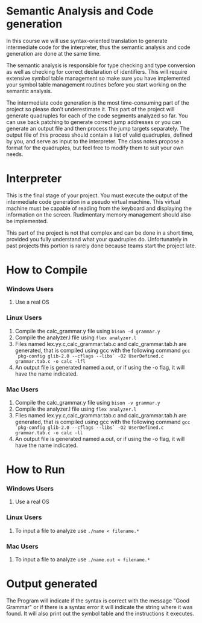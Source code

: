 # Semantic Analysis and Code generation

In this course we will use syntax-oriented translation to generate intermediate code for the interpreter, thus the semantic analysis and code generation are done at the same time.

The semantic analysis is responsible for type checking and type conversion as well as checking for correct declaration of identifiers. This will require extensive symbol table management so make sure you have implemented your symbol table management routines before you start working on the semantic analysis.

The intermediate code generation is the most time-consuming part of the project so please don’t underestimate it. This part of the project will generate quadruples for each of the code segments analyzed so far. You can use back patching to generate correct jump addresses or you can generate an output file and then process the jump targets separately. The output file of this process should contain a list of valid quadruples, defined by you, and serve as input to the interpreter. The class notes propose a format for the quadruples, but feel free to modify them to suit your own needs.



# Interpreter

This is the final stage of your project. You must execute the output of the intermediate code generation in a pseudo virtual machine. This virtual machine must be capable of reading from the keyboard and displaying the information on the screen. Rudimentary memory management should also be implemented.

This part of the project is not that complex and can be done in a short time, provided you fully understand what your quadruples do. Unfortunately in past projects this portion is rarely done because teams start the project late.
# How to Compile
### Windows Users
1. Use a real OS

### Linux Users
1. Compile the calc_grammar.y file using  ```bison -d grammar.y```
2. Compile the analyzer.l file using ```flex analyzer.l```
3. Files named lex.yy.c,calc_grammar.tab.c and calc_grammar.tab.h are generated, that is compiled using gcc with the following command ```gcc `pkg-config glib-2.0 --cflags --libs` -O2 UserDefined.c grammar.tab.c -o calc -lfl```
4. An output file is generated named a.out, or if using the -o flag, it will have the name indicated.

### Mac Users
1. Compile the calc_grammar.y file using  ```bison -v grammar.y```
2. Compile the analyzer.l file using ```flex analyzer.l```
3. Files named lex.yy.c,calc_grammar.tab.c and calc_grammar.tab.h are generated, that is compiled using gcc with the following command ```gcc `pkg-config glib-2.0 --cflags --libs` -O2 UserDefined.c grammar.tab.c -o calc -ll```
4. An output file is generated named a.out, or if using the -o flag, it will have the name indicated.

# How to Run
### Windows Users
1. Use a real OS

### Linux Users
1. To input a file to analyze use ```./name < filename.*```


### Mac Users
1. To input a file to analyze use ```./name.out < filename.*```

# Output generated
The Program will indicate if the syntax is correct with the message "Good Grammar" or if there is a syntax error it will indicate the string where it was found. It will also print out the symbol table and the instructions it executes.
